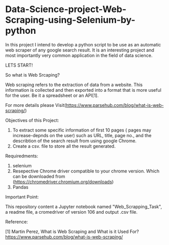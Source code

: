 # Data-Science-project-Web-Scraping-using-Selenium-by-python
In this project I intend to develop a python script to be use as an automatic web scraper of any google search result. It is an interesting project and most importantly very common application in the field of data science. 

LETS START!

So what is Web Srcaping?

Web scraping refers to the extraction of data from a website. This information is collected and then exported into a format that is more useful for the user. 
Be it a spreadsheet or an API[1].

For more details please Visit(https://www.parsehub.com/blog/what-is-web-scraping/)

Objectives of this Project:

1. To extract some specific information of first 10 pages ( pages may increase-depnds on the user) such as URL, title, page no., and the describtion of the search result from using google Chrome.   
3. Create a csv. file to store all the result generated.


Requiredments:
1. selenium
2. Resepective Chrome driver compatible to your chrome version. Which can be downloaded from (https://chromedriver.chromium.org/downloads)
3. Pandas

Important Point:

This repository content a Jupyter notebook named "Web_Scrapping_Task", a readme file, a cromedriver of version 106 and output .csv file.



Reference:

[1] Martin Perez, What is Web Scraping and What is it Used For? https://www.parsehub.com/blog/what-is-web-scraping/
